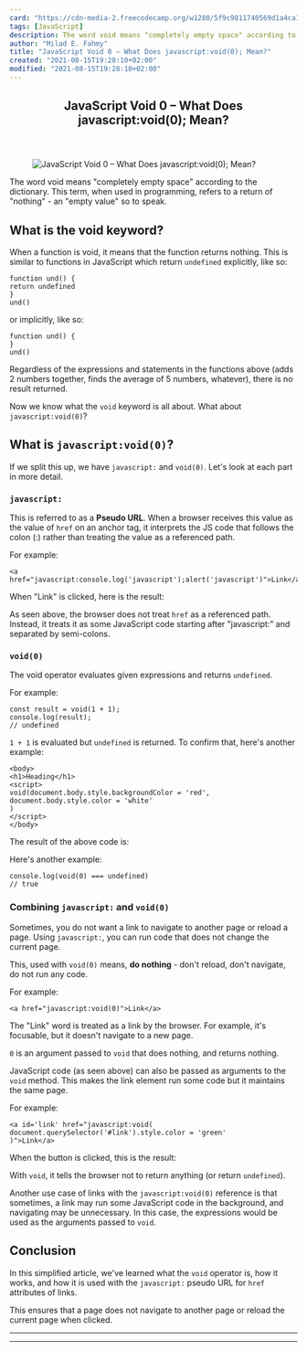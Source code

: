 ```yaml
---
card: "https://cdn-media-2.freecodecamp.org/w1280/5f9c9811740569d1a4ca17fb.jpg"
tags: [JavaScript]
description: The word void means "completely empty space" according to the
author: "Milad E. Fahmy"
title: "JavaScript Void 0 – What Does javascript:void(0); Mean?"
created: "2021-08-15T19:28:10+02:00"
modified: "2021-08-15T19:28:10+02:00"
---
```

<div class="site-wrapper">
<main id="site-main" class="site-main outer">
<div class="inner">
<article class="post-full post tag-javascript ">
<header class="post-full-header">
<h1 class="post-full-title">JavaScript Void 0 – What Does javascript:void(0); Mean?</h1>
</header>
<figure class="post-full-image">
<picture>
<source media="(max-width: 700px)" sizes="1px" srcset="data:image/gif;base64,R0lGODlhAQABAIAAAAAAAP///yH5BAEAAAAALAAAAAABAAEAAAIBRAA7 1w">
<source media="(min-width: 701px)" sizes="(max-width: 800px) 400px,
(max-width: 1170px) 700px,
1400px" srcset="https://cdn-media-2.freecodecamp.org/w1280/5f9c9811740569d1a4ca17fb.jpg 300w,
https://cdn-media-2.freecodecamp.org/w1280/5f9c9811740569d1a4ca17fb.jpg 600w,
https://cdn-media-2.freecodecamp.org/w1280/5f9c9811740569d1a4ca17fb.jpg 1000w,
https://cdn-media-2.freecodecamp.org/w1280/5f9c9811740569d1a4ca17fb.jpg 2000w">
<img onerror="this.style.display='none'" src="https://cdn-media-2.freecodecamp.org/w1280/5f9c9811740569d1a4ca17fb.jpg" alt="JavaScript Void 0 – What Does javascript:void(0); Mean?">
</picture>
</figure>
<section class="post-full-content">
<div class="post-content">
<p>The word void means "completely empty space" according to the dictionary. This term, when used in programming, refers to a return of "nothing" - an "empty value" so to speak.</p>
<h2 id="whatisthevoidkeyword">What is the void keyword?</h2>
<p>When a function is void, it means that the function returns nothing. This is similar to functions in JavaScript which return <code>undefined</code> explicitly, like so:</p>
<pre><code class="language-js">function und() {
return undefined
}
und()
</code></pre>
<p>or implicitly, like so:</p>
<pre><code class="language-js">function und() {
}
und()
</code></pre>
<p>Regardless of the expressions and statements in the functions above (adds 2 numbers together, finds the average of 5 numbers, whatever), there is no result returned.</p>
<p>Now we know what the <code>void</code> keyword is all about. What about <code>javascript:void(0)</code>?</p>
<h2 id="whatisjavascriptvoid0">What is <code>javascript:void(0)</code>?</h2>
<p>If we split this up, we have <code>javascript:</code> and <code>void(0)</code>. Let's look at each part in more detail.</p>
<h3 id="javascript"><code>javascript:</code></h3>
<p>This is referred to as a <strong>Pseudo URL</strong>. When a browser receives this value as the value of <code>href</code> on an anchor tag, it interprets the JS code that follows the colon (:) rather than treating the value as a referenced path.</p>
<p>For example:</p>
<pre><code class="language-html">&lt;a href="javascript:console.log('javascript');alert('javascript')"&gt;Link&lt;/a&gt;
</code></pre>
<p>When "Link" is clicked, here is the result:</p>
<p>As seen above, the browser does not treat <code>href</code> as a referenced path. Instead, it treats it as some JavaScript code starting after "javascript:" and separated by semi-colons.</p>
<h3 id="void0"><code>void(0)</code></h3>
<p>The void operator evaluates given expressions and returns <code>undefined</code>.</p>
<p>For example:</p>
<pre><code class="language-js">const result = void(1 + 1);
console.log(result);
// undefined
</code></pre>
<p><code>1 + 1</code> is evaluated but <code>undefined</code> is returned. To confirm that, here's another example:</p>
<pre><code class="language-html">&lt;body&gt;
&lt;h1&gt;Heading&lt;/h1&gt;
&lt;script&gt;
void(document.body.style.backgroundColor = 'red',
document.body.style.color = 'white'
)
&lt;/script&gt;
&lt;/body&gt;
</code></pre>
<p>The result of the above code is:</p>
<p>Here's another example:</p>
<pre><code class="language-js">console.log(void(0) === undefined)
// true
</code></pre>
<h3 id="combiningjavascriptandvoid0">Combining <code>javascript:</code> and <code>void(0)</code></h3>
<p>Sometimes, you do not want a link to navigate to another page or reload a page. Using <code>javascript:</code>, you can run code that does not change the current page.</p>
<p>This, used with <code>void(0)</code> means, <strong>do nothing</strong> - don't reload, don't navigate, do not run any code.</p>
<p>For example:</p>
<pre><code class="language-html">&lt;a href="javascript:void(0)"&gt;Link&lt;/a&gt;
</code></pre>
<p>The "Link" word is treated as a link by the browser. For example, it's focusable, but it doesn't navigate to a new page.</p>
<p><code>0</code> is an argument passed to <code>void</code> that does nothing, and returns nothing.</p>
<p>JavaScript code (as seen above) can also be passed as arguments to the <code>void</code> method. This makes the link element run some code but it maintains the same page.</p>
<p>For example:</p>
<pre><code class="language-js">&lt;a id='link' href="javascript:void(
document.querySelector('#link').style.color = 'green'
)"&gt;Link&lt;/a&gt;
</code></pre>
<p>When the button is clicked, this is the result:</p>
<p>With <code>void</code>, it tells the browser not to return anything (or return <code>undefined</code>).</p>
<p>Another use case of links with the <code>javascript:void(0)</code> reference is that sometimes, a link may run some JavaScript code in the background, and navigating may be unnecessary. In this case, the expressions would be used as the arguments passed to <code>void</code>.</p>
<h2 id="conclusion">Conclusion</h2>
<p>In this simplified article, we've learned what the <code>void</code> operator is, how it works, and how it is used with the <code>javascript:</code> pseudo URL for <code>href</code> attributes of links.</p>
<p>This ensures that a page does not navigate to another page or reload the current page when clicked.</p>
</div>
<hr>
<hr>
</section>
</article>
</div>
</main>
</div>
<!-- Google Tag Manager (noscript) -->
<!-- End Google Tag Manager (noscript) -->
